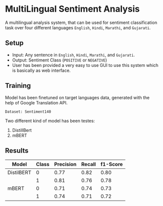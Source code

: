 # MultiLingual Sentiment Analysis
A multilingual analysis system, that can be used for sentiment classification task over four different languages `English`, `Hindi`, `Marathi`, and `Gujarati`.

## Setup
* Input: Any sentence in `English`, `Hindi`, `Marathi`, and `Gujarati`.
* Output: Sentiment Class (`POSITIVE` or `NEGATIVE`)
* User has been provided a very easy to use GUI to use this system which is basically as web interface.

## Training
Model has been finetuned on target languages data, generated with the help of Google Translation API.
```
Dataset: Sentiment140
```
Two different kind of model has been testes:
1. DistillBert
2. mBERT

## Results
| Model           | Class | Precision | Recall | f1-Score |
|-----------------|-------|-----------|--------|----------|
| DistilBERT      |   0   |    0.77   |  0.82  |   0.80   |
|                 |   1   |    0.81   |  0.76  |   0.78   |
| mBERT           |   0   |    0.71   |  0.74  |   0.73   |
|                 |   1   |    0.74   |  0.71  |   0.72   |